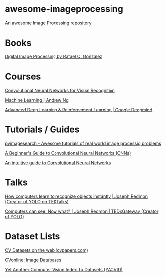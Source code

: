 # awesome-imageprocessing

An awesome Image Processing repository 

# Books

<a href="https://www.amazon.com/Digital-Image-Processing-Rafael-Gonzalez/dp/013168728X">Digital Image Processing  by Rafael C. Gonzalez </a>


# Courses

<a href="http://cs231n.stanford.edu/">Convolutional Neural Networks for Visual Recognition </a>

<a href="https://www.coursera.org/learn/machine-learning">Machine Learning | Andrew Ng </a>

<a href="https://www.youtube.com/playlist?list=PLqYmG7hTraZDNJre23vqCGIVpfZ_K2RZs">Advanced Deep Learning & Reinforcement Learning | Google Deepmind  </a>


# Tutorials / Guides

<a href="https://www.pyimagesearch.com/category/tutorials/">pyimagesearch - Awesome tutorials of real world image processig problems </a>

<a href="https://skymind.ai/wiki/convolutional-network">A Beginner's Guide to Convolutional Neural Networks (CNNs) </a>

<a href="https://medium.freecodecamp.org/an-intuitive-guide-to-convolutional-neural-networks-260c2de0a050">An intuitive guide to Convolutional Neural Networks </a>


# Talks

<a href="https://www.youtube.com/watch?v=Cgxsv1riJhI">How computers learn to recognize objects instantly | Joseph Redmon (Creator of YOLO on TEDTalks) </a>

<a href="https://www.youtube.com/watch?v=XS2UWYuh5u0">Computers can see. Now what? | Joseph Redmon | TEDxGateway (Creator of YOLO) </a>

# Dataset Lists

<a href="http://www.cvpapers.com/datasets.html">CV Datasets on the web (cvpapers.com)  </a>

<a href="http://homepages.inf.ed.ac.uk/rbf/CVonline/Imagedbase.htm">CVonline: Image Databases </a>

<a href="https://riemenschneider.hayko.at/vision/dataset/index.php">Yet Another Computer Vision Index To Datasets (YACVID) </a>
